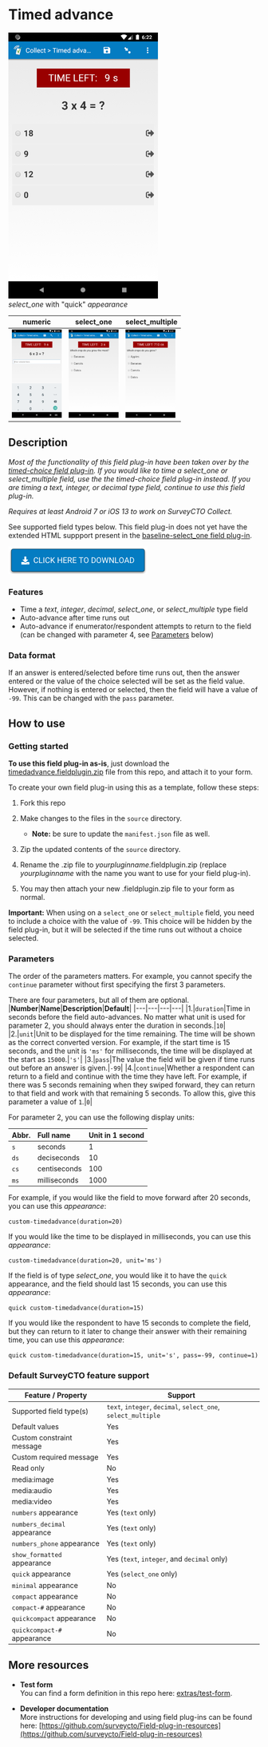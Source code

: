 # Timed advance

![Quick appearance](extras/preview-images/quick.png)  
*select_one* with "quick" *appearance*

| numeric | select_one | select_multiple |
| --- | --- | --- |
| <img src="extras/preview-images/numeric.png" alt="numeric" title="numeric" width="100px"/> | <img src="extras/preview-images/select_one.png" alt="select_one" title="select_one" width="100px"/> | <img src="extras/preview-images/select_multiple.png" alt="select_multiple" title="select_multiple" width="100px"/> |

## Description

*Most of the functionality of this field plug-in have been taken over by the [timed-choice field plug-in](https://github.com/surveycto/timed-choice). If you would like to time a select_one or select_multiple field, use the the timed-choice field plug-in instead. If you are timing a text, integer, or decimal type field, continue to use this field plug-in.*

*Requires at least Android 7 or iOS 13 to work on SurveyCTO Collect.*

See supported field types below. This field plug-in does not yet have the extended HTML suppport present in the [baseline-select_one field plug-in](https://github.com/surveycto/baseline-select_one).

[![Download now](extras/download-button.png)](https://github.com/surveycto/timed-advance/raw/master/timedadvance.fieldplugin.zip)

### Features

* Time a *text*, *integer*, *decimal*, *select_one*, or *select_multiple* type field
* Auto-advance after time runs out
* Auto-advance if enumerator/respondent attempts to return to the field (can be changed with parameter 4, see [Parameters](#paramters) below)

### Data format

If an answer is entered/selected before time runs out, then the answer entered or the value of the choice selected will be set as the field value. However, if nothing is entered or selected, then the field will have a value of `-99`. This can be changed with the `pass` parameter.

## How to use

### Getting started

**To use this field plug-in as-is**, just download the [timedadvance.fieldplugin.zip](timedadvance.fieldplugin.zip) file from this repo, and attach it to your form.

To create your own field plug-in using this as a template, follow these steps:

1. Fork this repo
1. Make changes to the files in the `source` directory.

    * **Note:** be sure to update the `manifest.json` file as well.

1. Zip the updated contents of the `source` directory.
1. Rename the .zip file to *yourpluginname*.fieldplugin.zip (replace *yourpluginname* with the name you want to use for your field plug-in).
1. You may then attach your new .fieldplugin.zip file to your form as normal.

**Important:** When using on a `select_one` or `select_multiple` field, you need to include a choice with the value of `-99`. This choice will be hidden by the field plug-in, but it will be selected if the time runs out without a choice selected.

### Parameters

The order of the parameters matters. For example, you cannot specify the `continue` parameter without first specifying the first 3 parameters.

There are four parameters, but all of them are optional.  
|**Number**|**Name**|**Description**|**Default**|
|---|---|---|---|
|1.|`duration`|Time in seconds before the field auto-advances. No matter what unit is used for parameter 2, you should always enter the duration in seconds.|`10`|
|2.|`unit`|Unit to be displayed for the time remaining. The time will be shown as the correct converted version. For example, if the start time is 15 seconds, and the unit is `'ms'` for milliseconds, the time will be displayed at the start as `15000`.|`'s'`|
|3.|`pass`|The value the field will be given if time runs out before an answer is given.|`-99`|
|4.|`continue`|Whether a respondent can return to a field and continue with the time they have left. For example, if there was 5 seconds remaining when they swiped forward, they can return to that field and work with that remaining 5 seconds. To allow this, give this parameter a value of `1`.|`0`|

For parameter 2, you can use the following display units:

|**Abbr.**|**Full name**|**Unit in 1 second**|
|:---|:---|:---|
|`s`|seconds|1
|`ds`|deciseconds|10
|`cs`|centiseconds|100
|`ms`|milliseconds|1000

For example, if you would like the field to move forward after 20 seconds, you can use this *appearance*:

    custom-timedadvance(duration=20)

If you would like the time to be displayed in milliseconds, you can use this *appearance*:

    custom-timedadvance(duration=20, unit='ms')

If the field is of type *select_one*, you would like it to have the `quick` appearance, and the field should last 15 seconds, you can use this *appearance*:

    quick custom-timedadvance(duration=15)

If you would like the respondent to have 15 seconds to complete the field, but they can return to it later to change their answer with their remaining time, you can use this *appearance*:

    quick custom-timedadvance(duration=15, unit='s', pass=-99, continue=1)

### Default SurveyCTO feature support

| Feature / Property | Support |
| --- | --- |
| Supported field type(s) | `text`, `integer`, `decimal`, `select_one`, `select_multiple`|
| Default values | Yes |
| Custom constraint message | Yes |
| Custom required message | Yes |
| Read only | No |
| media:image | Yes |
| media:audio | Yes |
| media:video | Yes |
| `numbers` appearance | Yes (`text` only) |
| `numbers_decimal` appearance | Yes (`text` only) |
| `numbers_phone` appearance | Yes (`text` only) |
| `show_formatted` appearance | Yes (`text`, `integer`, and `decimal` only) |
| `quick` appearance | Yes (`select_one` only) |
| `minimal` appearance | No |
| `compact` appearance | No |
| `compact-#` appearance | No |
| `quickcompact` appearance | No |
| `quickcompact-#` appearance | No |

## More resources

* **Test form**  
You can find a form definition in this repo here: [extras/test-form](extras/test-form).

* **Developer documentation**  
More instructions for developing and using field plug-ins can be found here: [https://github.com/surveycto/Field-plug-in-resources](https://github.com/surveycto/Field-plug-in-resources)
